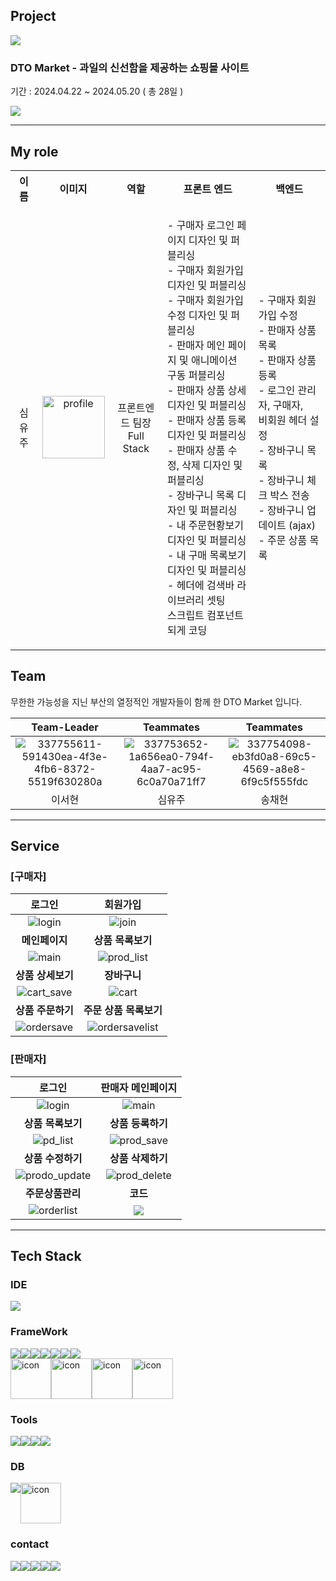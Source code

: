 ## Project

<a href="https://github.com/yuzusim/finalproject-dtomarket" target="_blank">
  <img src="https://github.com/yuzusim/yuzusim/assets/153582415/d8031adc-a123-4b6e-83f7-39a19da5d941">
</a>

<!--
![332254268-f23d3830-2718-449d-af1f-d1a8154eb128](https://github.com/yuzusim/yuzusim/assets/153582415/d8031adc-a123-4b6e-83f7-39a19da5d941)
![332254268-f23d3830-2718-449d-af1f-d1a8154eb128](https://github.com/yuzusim/finalproject-dtomarket/assets/153582415/d8031adc-a123-4b6e-83f7-39a19da5d941)
### <a href="https://github.com/yuzusim/finalproject-dtomarket" target="_blank">DTO Market - 과일의 신선함을 제공하는 쇼핑몰 사이트</a>
-->

### DTO Market - 과일의 신선함을 제공하는 쇼핑몰 사이트
기간 : 2024.04.22 ~ 2024.05.20 ( 총 28일 )<br>
<div style="display: flex; align-items: flex-start;">
  <a href ="https://github.com/yuzusim/finalproject-dtomarket">
    <img src="https://img.shields.io/badge/githube-181717?style=for-the-badge&logo=github&logoColor=white">
  </a>
</div>

___

## My role
<table>
  <tr>
    <th>이름</th>
    <th>이미지</th>
    <th>역할</th>
    <th>프론트 엔드</th>
    <th>백엔드</th>
  </tr>
  <tr style="background-color: transparent !important;">
    <td align="center">심유주</td>
    <td align="center">
      <img src="https://github.com/yuzusim/yuzusim/assets/153582415/1a656ea0-794f-4aa7-ac95-6c0a70a71ff7" alt="profile" width:"100" height="100" style="-max-width:100%;">    
    </td>
    <td align="center">
      프론트엔드 팀장<br>
       Full Stack
    </td>
    <td align="center">
      <p align="start">
      - 구매자 로그인 페이지 디자인 및 퍼블리싱 <br>
      - 구매자 회원가입 디자인 및 퍼블리싱<br>
      - 구매자 회원가입수정 디자인 및 퍼블리싱<br>
      - 판매자 메인 페이지 및 애니메이션 <br> 
        구동 퍼블리싱<br>
      - 판매자 상품 상세 디자인 및 퍼블리싱<br>
      - 판매자 상품 등록 디자인 및 퍼블리싱<br>
      - 판매자 상품 수정, 삭제 디자인 및 퍼블리싱<br>
      - 장바구니 목록 디자인 및 퍼블리싱<br>
      - 내 주문현황보기 디자인 및 퍼블리싱<br>
      - 내 구매 목록보기 디자인 및 퍼블리싱<br>
      - 헤더에 검색바 라이브러리 셋팅 <br>
        스크립트 컴포넌트 되게 코딩
      </p>    
    </td>
    <td align="center">
      <p align="start">
      - 구매자 회원가입 수정<br>
      - 판매자 상품 목록<br>
      - 판매자 상품 등록<br>
      - 로그인 관리자, 구매자,<br> 
        비회원 헤더 설정<br>
      - 장바구니 목록 <br>
      - 장바구니 체크 박스 전송<br>
      - 장바구니 업데이트 (ajax)<br>
      - 주문 상품 목록
      </p>
    </td>
  </tr>
</table>

## Team
무한한 가능성을 지닌 부산의 열정적인 개발자들이 함께 한 DTO Market 입니다.

|Team-Leader|Teammates|Teammates|
|:---:|:---:|:---:|
![337755611-591430ea-4f3e-4fb6-8372-5519f630280a](https://github.com/yuzusim/yuzusim/assets/153582415/99e58679-aee7-4cbd-9829-a3371ebf1af9)|![337753652-1a656ea0-794f-4aa7-ac95-6c0a70a71ff7](https://github.com/yuzusim/yuzusim/assets/153582415/6cd6a48a-632f-4b64-a355-dca4378baac5)|![337754098-eb3fd0a8-69c5-4569-a8e8-6f9c5f555fdc](https://github.com/yuzusim/yuzusim/assets/153582415/54683f44-eb58-4030-827f-1abc68adaa38)|
|이서현|심유주|송채현|

<!--
<table>
  <tr>
    <th align="center">Team-Leader</th>
    <th align="center">Teammates</th>
    <th align="center">Teammates</th>
  </tr>
  <tr>
    <td align="center">
      <img src="https://github.com/yuzusim/yuzusim/assets/153582415/591430ea-4f3e-4fb6-8372-5519f630280a" alt="profile" width:"100" height="100" style="max-width:100%;">
    </td>
    <td align="center">
      <img src="https://github.com/yuzusim/yuzusim/assets/153582415/1a656ea0-794f-4aa7-ac95-6c0a70a71ff7" alt="profile" width:"100" height="100" style="max-width:100%;">
    </td>
    <td align="center">
      <img src="https://github.com/yuzusim/yuzusim/assets/153582415/eb3fd0a8-69c5-4569-a8e8-6f9c5f555fdc" alt="profile" width:"100" height="100" style="max-width:100%;">
    </td>
  </tr>
  <tr>
    <td align="center">이서현</td>
    <td align="center">심유주</td>
    <td align="center">송채현</td>
  </tr>
</table>
-->

___

## Service
### [구매자]
|로그인|회원가입|
|:---:|:---:|
|![login](https://github.com/yuzusim/yuzusim/assets/153582415/d3815517-8569-42cc-8dab-7f97039cdbce)|![join](https://github.com/yuzusim/yuzusim/assets/153582415/6c241742-756f-48cf-8265-bc55f30fd06e)|
|**메인페이지**|**상품 목록보기**|
|![main](https://github.com/yuzusim/yuzusim/assets/153582415/2642f6ca-c11a-4296-ac7e-599063dfc582)|![prod_list](https://github.com/yuzusim/yuzusim/assets/153582415/a612d924-fff8-41cc-a4ab-6236b40dceba)|
|**상품 상세보기**|**장바구니**|
|![cart_save](https://github.com/yuzusim/yuzusim/assets/153582415/081d1ea6-c56d-4a21-a5c9-2171c9b36faf)|![cart](https://github.com/yuzusim/yuzusim/assets/153582415/fc41829b-30bd-4b61-8525-b7ed1a8bbaeb)|
|**상품 주문하기**|**주문 상품 목록보기**|
|![ordersave](https://github.com/yuzusim/yuzusim/assets/153582415/e3ee9615-a305-493b-9efb-ba15790a1721)|![ordersavelist](https://github.com/yuzusim/yuzusim/assets/153582415/aa6f1217-1fe7-479b-82a2-b75b977ef435)|



### [판매자]
|로그인|판매자 메인페이지|
|:---:|:---:|
|![login](https://github.com/yuzusim/yuzusim/assets/153582415/d3815517-8569-42cc-8dab-7f97039cdbce)|![main](https://github.com/yuzusim/yuzusim/assets/153582415/2642f6ca-c11a-4296-ac7e-599063dfc582)|
|**상품 목록보기**|**상품 등록하기**|
![pd_list](https://github.com/yuzusim/yuzusim/assets/153582415/baac6243-36c1-43a6-ad15-818ccbb9d9b5)|![prod_save](https://github.com/yuzusim/yuzusim/assets/153582415/a029d067-7eca-45db-b93d-d803caac7556)|
|**상품 수정하기**|**상품 삭제하기**|
|![prodo_update](https://github.com/yuzusim/yuzusim/assets/153582415/6b9b8406-8c7b-4d64-983b-271d2470b4d2)|![prod_delete](https://github.com/yuzusim/yuzusim/assets/153582415/82ec9c2d-ea6f-4bef-ab63-b21e1754fdff)|
|**주문상품관리**|**코드**|
|![orderlist](https://github.com/yuzusim/yuzusim/assets/153582415/32d09d63-dd0c-4f2d-becd-0ea179bcface)|<a href="https://github.com/yuzusim/finalproject-dtomarket"><img src="https://img.shields.io/badge/githube-181717?style=for-the-badge&logo=github&logoColor=white"></a>


<!--
<table>
  <tr>
    <th align="center">로그인</th>
    <th align="center">회원가입</th>
  </tr>
  <tr style="background-color: var(--bgColor-transparent);">
    <td align="center" background="#ffffff"  style="padding:0">
       <img src="https://github.com/yuzusim/yuzusim/assets/153582415/89cfa3c2-588c-4b76-bc9a-ed9ebeebb504" alt="" width:"250" height="250" style="max-width:100%;">
    </td>
    <td align="center">
      
    </td>
  </tr>
  
</table>
-->

___

## Tech Stack
### IDE
<img src="https://img.shields.io/badge/intellij idea-000000?style=for-the-badge&logo=intellij idea&logoColor=white">

### FrameWork
<!--정적뱃지-->
<div style="display: flex; align-items: flex-start;">
  <img src="https://img.shields.io/badge/HTML5-E34F26?style=for-the-badge&logo=HTML5&logoColor=white">
  <img src="https://img.shields.io/badge/CSS3-1572B6?style=for-the-badge&logo=CSS3&logoColor=white">
  <img src="https://img.shields.io/badge/bootstrap-7952B3?style=for-the-badge&logo=bootstrap&logoColor=white">
  <img src="https://img.shields.io/badge/spring-6DB33F?style=for-the-badge&logo=spring&logoColor=white">
  <img src="https://img.shields.io/badge/spring boot-6DB33F?style=for-the-badge&logo=spring boot&logoColor=white">
  <img src="https://img.shields.io/badge/JPA-E34F26?style=for-the-badge&logo=spring&logoColor=white">
  <img src="https://img.shields.io/badge/jquery-0769AD?style=for-the-badge&logo=jquery&logoColor=white">
</div>

<!--동적뱃지-->
<div style="display: flex; align-items: flex-start;">
  <img src="https://techstack-generator.vercel.app/java-icon.svg" alt="icon" width="65" height="65" />
  <img src="https://techstack-generator.vercel.app/js-icon.svg" alt="icon" width="65" height="65" />

 
  <img src="https://techstack-generator.vercel.app/aws-icon.svg" alt="icon" width="65" height="65" />
  <img src="https://techstack-generator.vercel.app/github-icon.svg" alt="icon" width="65" height="65" />
  
</div>

### Tools
<div style="display: flex; align-items: flex-start;">
  <img src="https://img.shields.io/badge/visual studio code-007ACC?style=for-the-badge&logo=visual studio code&logoColor=white">
  <img src="https://img.shields.io/badge/adobe photoshop-31A8FF?style=for-the-badge&logo=adobe photoshop&logoColor=white">
  <img src="https://img.shields.io/badge/adobe illustrator-FF9A00?style=for-the-badge&logo=adobe illustrator&logoColor=white">
  <img src="https://img.shields.io/badge/adobe xd-FF61F6?style=for-the-badge&logo=adobe xd&logoColor=white">
</div>

### DB
<div style="display: flex; align-items: flex-start;">
  <img src="https://img.shields.io/badge/h2-C925D1?style=for-the-badge&logo=amazondocumentdb&logoColor=white"><br>
  <img src="https://techstack-generator.vercel.app/mysql-icon.svg" alt="icon" width="65" height="65" />
</div>

### contact
<div style="display: flex; align-items: flex-start;">
  <a href="https://flat-record-041.notion.site/f37f51d2bc184c54bebf4e22df4d36ba?pvs=4" target="_blank">
    <img src="https://img.shields.io/badge/notion-000000?style=for-the-badge&logo=notion&logoColor=white">
  </a>
  <a href="mailto:(yuzusim@gmail.com)" target="_blank" >
    <img src="https://img.shields.io/badge/gmail-EA4335?style=for-the-badge&logo=gmail&logoColor=white&link=yuzusim@gmail.com">
  </a>
  <a>
    <img src="https://img.shields.io/badge/kakaotalk-FFCD00?style=for-the-badge&logo=kakaotalk&logoColor=white">
  </a>
  <a>
    <img src="https://img.shields.io/badge/slack-4A154B?style=for-the-badge&logo=slack&logoColor=white">
  </a>
  <a>
    <img src="https://img.shields.io/badge/git-F05032?style=for-the-badge&logo=git&logoColor=white">
  </a>
</div>


<!--
<div style="display: flex; align-items: flex-start;">
  <div>
    <a href="https://flat-record-041.notion.site/f37f51d2bc184c54bebf4e22df4d36ba?pvs=4" target="_blank">
      <img src="https://img.shields.io/badge/notion-000000?style=for-the-badge&logo=notion&logoColor=white">
    </a>
  </div>
  <div>
    <a href="mailto:(yuzusim@gmail.com)" target="_blank" >
      <img src="https://img.shields.io/badge/gmail-EA4335?style=for-the-badge&logo=gmail&logoColor=white&link=yuzusim@gmail.com">
    </a>
  </div>
  <div>
    <a href="https://flat-record-041.notion.site/f37f51d2bc184c54bebf4e22df4d36ba?pvs=4" target="_blank">
      <img src="https://img.shields.io/badge/kakaotalk-FFCD00?style=for-the-badge&logo=kakaotalk&logoColor=white">
    </a>
  </div>
  <div>
    <a href="https://flat-record-041.notion.site/f37f51d2bc184c54bebf4e22df4d36ba?pvs=4" target="_blank">
      <img src="https://img.shields.io/badge/slack-4A154B?style=for-the-badge&logo=slack&logoColor=white">
    </a>
  </div>
  <div>
    <a href="https://flat-record-041.notion.site/f37f51d2bc184c54bebf4e22df4d36ba?pvs=4" target="_blank">
      <img src="https://img.shields.io/badge/git-F05032?style=for-the-badge&logo=git&logoColor=white">
    </a>
  </div>
  
</div>
-->


<!--
### Hi there 👋

![Anurag's GitHub stats](https://github-readme-stats.vercel.app/api?username=yuzusim&show_icons=true&theme=buefy)

  <img src="https://img.shields.io/badge/Flutter-02569B?style=for-the-badge&logo=Flutter&logoColor=white">
  
<img src="https://techstack-generator.vercel.app/docker-icon.svg" alt="icon" width="65" height="65" />
**yuzusim/yuzusim** is a ✨ _special_ ✨ repository because its `README.md` (this file) appears on your GitHub profile.

Here are some ideas to get you started:

- 🔭 I’m currently working on ...
- 🌱 I’m currently learning ...
- 👯 I’m looking to collaborate on ...
- 🤔 I’m looking for help with ...
- 💬 Ask me about ...
- 📫 How to reach me: ...
- 😄 Pronouns: ...
- ⚡ Fun fact: ...


![](./profile-3d-contrib/profile-night-rainbow.svg)

profile-3d-contrib/profile-green-animate.svg
profile-3d-contrib/profile-green.svg
profile-3d-contrib/profile-season-animate.svg
profile-3d-contrib/profile-season.svg
profile-3d-contrib/profile-south-season-animate.svg
profile-3d-contrib/profile-south-season.svg
profile-3d-contrib/profile-night-view.svg
profile-3d-contrib/profile-night-green.svg
profile-3d-contrib/profile-night-rainbow.svg
profile-3d-contrib/profile-gitblock.svg

profile-3d-contrib/profile-customize.svg

-->
